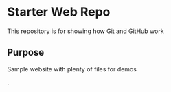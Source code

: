 # Starter Web Repo

This repository is for showing how Git and GitHub work

## Purpose

Sample website with plenty of files for demos

.
